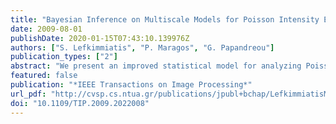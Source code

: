 ```yaml
---
title: "Bayesian Inference on Multiscale Models for Poisson Intensity Estimation: Applications to Photon-Limited Image Denoising"
date: 2009-08-01
publishDate: 2020-01-15T07:43:10.139976Z
authors: ["S. Lefkimmiatis", "P. Maragos", "G. Papandreou"]
publication_types: ["2"]
abstract: "We present an improved statistical model for analyzing Poisson processes, with applications to photon-limited imaging. We build on previous work, adopting a multiscale representation of the Poisson process in which the ratios of the underlying Poisson intensities (rates) in adjacent scales are modeled as mixtures of conjugate parametric distributions. Our main contributions include: 1) a rigorous and robust regularized expectation-maximization (EM) algorithm for maximum-likelihood estimation of the rate-ratio density parameters directly from the noisy observed Poisson data (counts); 2) extension of the method to work under a multiscale hidden Markov tree model (HMT) which couples the mixture label assignments in consecutive scales, thus modeling interscale coefficient dependencies in the vicinity of image edges; 3) exploration of a 2-D recursive quad-tree image representation, involving Dirichlet-mixture rate-ratio densities, instead of the conventional separable binary-tree image representation involving beta-mixture rate-ratio densities; and 4) a novel multiscale image representation, which we term Poisson-Haar decomposition, that better models the image edge structure, thus yielding improved performance. Experimental results on standard images with artificially simulated Poisson noise and on real photon-limited images demonstrate the effectiveness of the proposed techniques."
featured: false
publication: "*IEEE Transactions on Image Processing*"
url_pdf: "http://cvsp.cs.ntua.gr/publications/jpubl+bchap/LefkimmiatisMaragosPapandreou_BayesianMultiscalePoissonIntensityEstimation_ieee-j-ip09.pdf"
doi: "10.1109/TIP.2009.2022008"
---
```


